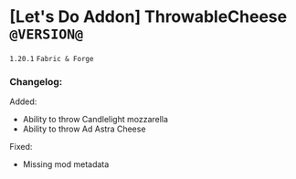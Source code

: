# [Let's Do Addon] ThrowableCheese `@VERSION@`
`1.20.1` `Fabric & Forge`
### Changelog:

Added:
* Ability to throw Candlelight mozzarella
* Ability to throw Ad Astra Cheese

Fixed:
* Missing mod metadata
